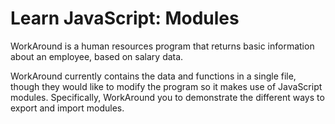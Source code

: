 # Learn JavaScript: Modules
WorkAround is a human resources program that returns basic information about an employee, based on salary data.

WorkAround currently contains the data and functions in a single file, though they would like to modify the program so it makes use of JavaScript modules.
Specifically, WorkAround you to demonstrate the different ways to export and import modules.
